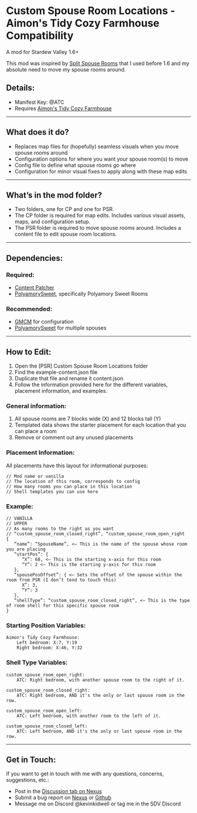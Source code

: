 # Custom Spouse Room Locations - Aimon's Tidy Cozy Farmhouse Compatibility
A mod for Stardew Valley 1.6+

This mod was inspired by [Split Spouse Rooms](https://www.nexusmods.com/stardewvalley/mods/17699) that I used before 1.6 and my absolute need to move my spouse rooms around.

## Details:
- Manifest Key: @ATC
- Requires [Aimon's Tidy Cozy Farmhouse](https://www.nexusmods.com/stardewvalley/mods/16438)

---

## What does it do?

- Replaces map files for (hopefully) seamless visuals when you move spouse rooms around
- Configuration options for where you want your spouse room(s) to move
- Config file to define what spouse rooms go where
- Configuration for minor visual fixes to apply along with these map edits

---

## What’s in the mod folder?

- Two folders, one for CP and one for PSR.
- The CP folder is required for map edits. Includes various visual assets, maps, and configuration setup.
- The PSR folder is required to move spouse rooms around. Includes a content file to edit spouse room locations.

---

## Dependencies:

### Required:
- [Content Patcher](https://www.nexusmods.com/stardewvalley/mods/1915)
- [PolyamorySweet](https://www.nexusmods.com/stardewvalley/mods/20599), specifically Polyamory Sweet Rooms

### Recommended:
- [GMCM](https://www.nexusmods.com/stardewvalley/mods/5098) for configuration
- [PolyamorySweet](https://www.nexusmods.com/stardewvalley/mods/20599) for multiple spouses

---

## How to Edit:
1. Open the [PSR] Custom Spouse Room Locations folder
2. Find the example-content.json file
3. Duplicate that file and rename it content.json
4. Follow the information provided here for the different variables, placement information, and examples.  

### General information:  
1. All spouse rooms are 7 blocks wide (X) and 12 blocks tall (Y)
2. Templated data shows the starter placement for each location that you can place a room
3. Remove or comment out any unused placements

### Placement Information:  
All placements have this layout for informational purposes:  
```
// Mod name or vanilla  
// The location of this room, corresponds to config  
// How many rooms you can place in this location  
// Shell templates you can use here
```

### Example:  
```
// VANILLA  
// UPPER  
// As many rooms to the right as you want  
// “custom_spouse_room_closed_right”, “custom_spouse_room_open_right  
{  
   “name”: “SpouseName”, <— This is the name of the spouse whose room you are placing  
   “startPos”: {  
      “X”: 68, <— This is the starting x-axis for this room  
      “Y”: 2 <— This is the starting y-axis for this room  
   },  
   “spousePosOffset”: { <— Sets the offset of the spouse within the room from PSR (I don’t tend to touch this)  
      X”: 3,  
      “Y”: 3  
   },  
   “shellType”: “custom_spouse_room_closed_right”, <— This is the type of room shell for this specific spouse room  
}
```

### Starting Position Variables: 
```
Aimon's Tidy Cozy Farmhouse:
    Left bedroom: X:7, Y:19
    Right bedroom: X:46, Y:32
```

### Shell Type Variables:
```
custom_spouse_room_open_right:
    ATC: Right bedroom, with another spouse room to the right of it.

custom_spouse_room_closed_right:
    ATC: Right bedroom, AND it's the only or last spouse room in the row.

custom_spouse_room_open_left:
    ATC: Left bedroom, with another room to the left of it.

custom_spouse_room_closed_left:
    ATC: Left bedroom, AND it's the only or last spouse room in the row.
```
---

## Get in Touch:
If you want to get in touch with me with any questions, concerns, suggestions, etc.:
- Post in the [Discussion tab on Nexus](https://www.nexusmods.com/stardewvalley/mods/21525/?tab=posts)
- Submit a bug report on [Nexus](https://www.nexusmods.com/stardewvalley/mods/21525/?tab=bugs) or [Github](https://github.com/kevinkidwell/customspouseroomlocations/issues)
- Message me on Discord @kevinkidwell or tag me in the SDV Discord
